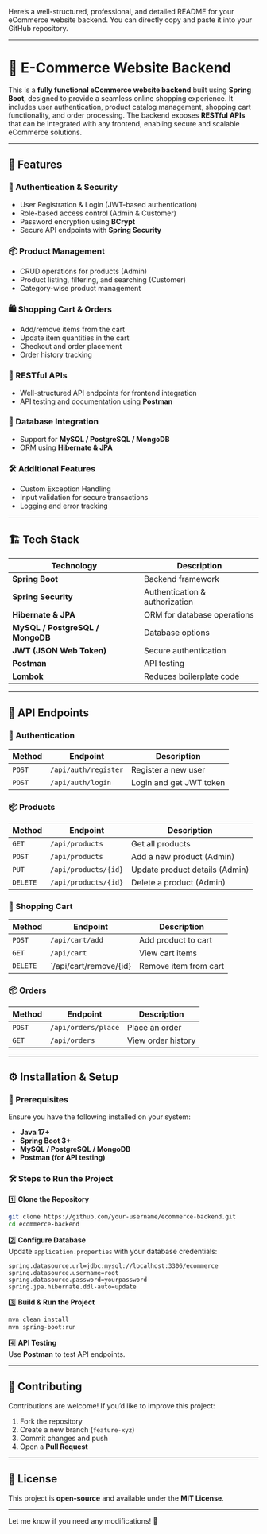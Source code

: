 Here’s a well-structured, professional, and detailed README for your eCommerce website backend. You can directly copy and paste it into your GitHub repository.  

---

# 🛒 E-Commerce Website Backend  

This is a **fully functional eCommerce website backend** built using **Spring Boot**, designed to provide a seamless online shopping experience. It includes user authentication, product catalog management, shopping cart functionality, and order processing. The backend exposes **RESTful APIs** that can be integrated with any frontend, enabling secure and scalable eCommerce solutions.  

---

## 🚀 Features  

### 🛂 Authentication & Security  
- User Registration & Login (JWT-based authentication)  
- Role-based access control (Admin & Customer)  
- Password encryption using **BCrypt**  
- Secure API endpoints with **Spring Security**  

### 📦 Product Management  
- CRUD operations for products (Admin)  
- Product listing, filtering, and searching (Customer)  
- Category-wise product management  

### 🛍️ Shopping Cart & Orders  
- Add/remove items from the cart  
- Update item quantities in the cart  
- Checkout and order placement  
- Order history tracking  

### 📡 RESTful APIs  
- Well-structured API endpoints for frontend integration  
- API testing and documentation using **Postman**  

### 💾 Database Integration  
- Support for **MySQL / PostgreSQL / MongoDB**  
- ORM using **Hibernate & JPA**  

### 🛠️ Additional Features  
- Custom Exception Handling  
- Input validation for secure transactions  
- Logging and error tracking  

---

## 🏗️ Tech Stack  

| Technology  				| Description 				|
|---------------------------------------|---------------------------------------|
| **Spring Boot** 			| Backend framework 			|
| **Spring Security** 			| Authentication & authorization 	|
| **Hibernate & JPA** 			| ORM for database operations 		|
| **MySQL / PostgreSQL / MongoDB** 	| Database options 			|
| **JWT (JSON Web Token)** 		| Secure authentication 		|
| **Postman** 				| API testing 				|
| **Lombok** 				| Reduces boilerplate code 		|

---

## 📜 API Endpoints  

### 🔑 Authentication  
| Method | Endpoint 		| Description 			|
|--------|----------------------|-------------------------------|
| `POST` | `/api/auth/register` | Register a new user 		|
| `POST` | `/api/auth/login` 	| Login and get JWT token 	|

### 📦 Products  
| Method 	| Endpoint 		| Description 			|
|---------------|-----------------------|-------------------------------|
| `GET`		| `/api/products`	| Get all products 		|
| `POST`	| `/api/products` 	| Add a new product (Admin) 	|
| `PUT` 	| `/api/products/{id}` 	| Update product details (Admin)|
| `DELETE` 	| `/api/products/{id}` 	| Delete a product (Admin) 	|

### 🛒 Shopping Cart  
| Method 	| Endpoint 		| Description 		|
|---------------|-----------------------|-------------		|
| `POST` 	| `/api/cart/add` 	| Add product to cart 	|
| `GET` 	| `/api/cart`		| View cart items 	|
| `DELETE` 	| `/api/cart/remove/{id}| Remove item from cart |

### 📦 Orders  
| Method | Endpoint 		| Description 		|
|--------|----------------------|-----------------------|
| `POST` | `/api/orders/place`  | Place an order 	|
| `GET`  | `/api/orders` 	| View order history 	|

---

## ⚙️ Installation & Setup  

### 📌 Prerequisites  
Ensure you have the following installed on your system:  
- **Java 17+**  
- **Spring Boot 3+**  
- **MySQL / PostgreSQL / MongoDB**  
- **Postman (for API testing)**  

### 🛠️ Steps to Run the Project  

1️⃣ **Clone the Repository**  
```sh
git clone https://github.com/your-username/ecommerce-backend.git
cd ecommerce-backend
```

2️⃣ **Configure Database**  
Update `application.properties` with your database credentials:  
```properties
spring.datasource.url=jdbc:mysql://localhost:3306/ecommerce
spring.datasource.username=root
spring.datasource.password=yourpassword
spring.jpa.hibernate.ddl-auto=update
```

3️⃣ **Build & Run the Project**  
```sh
mvn clean install
mvn spring-boot:run
```

4️⃣ **API Testing**  
Use **Postman** to test API endpoints.  

---

## 🤝 Contributing  

Contributions are welcome! If you’d like to improve this project:  
1. Fork the repository  
2. Create a new branch (`feature-xyz`)  
3. Commit changes and push  
4. Open a **Pull Request**  

---

## 📜 License  

This project is **open-source** and available under the **MIT License**.  

---

Let me know if you need any modifications! 🚀